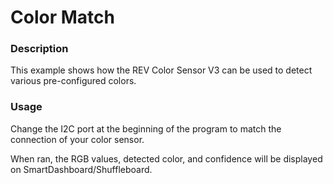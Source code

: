 # Color Match

### Description
This example shows how the REV Color Sensor V3 can be used to detect various pre-configured colors.

### Usage
Change the I2C port at the beginning of the program to match the connection of your color sensor.

When ran, the RGB values, detected color, and confidence will be displayed on SmartDashboard/Shuffleboard.